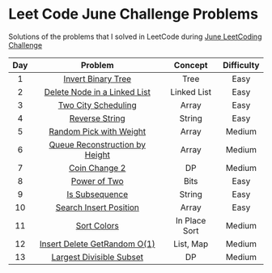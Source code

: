 # Leet Code June Challenge Problems
Solutions of the problems that I solved in LeetCode during [June LeetCoding Challenge](https://leetcode.com/explore/challenge/card/june-leetcoding-challenge)


| Day | Problem                                                                                 | Concept                    | Difficulty | 
| :--:|:--------------------------------------------------------------------------------------: | :-------------------------:| :---------:|
| 1   | [Invert Binary Tree](https://leetcode.com/problems/invert-binary-tree/)                   | Tree              |     Easy   |
| 2   | [Delete Node in a Linked List](https://leetcode.com/problems/delete-node-in-a-linked-list/solution/)| Linked List  |     Easy   |
| 3   | [Two City Scheduling](https://leetcode.com/problems/two-city-scheduling/)                   | Array              |     Easy   |
| 4   | [Reverse String](https://leetcode.com/problems/reverse-string/)                   | String              |     Easy   |
| 5   | [Random Pick with Weight](https://leetcode.com/problems/random-pick-with-weight/)              | Array           |     Medium   |
| 6   | [Queue Reconstruction by Height](https://leetcode.com/problems/queue-reconstruction-by-height/)  | Array           |     Medium | 
| 7   | [Coin Change 2](https://leetcode.com/problems/coin-change-2/)  | DP           |     Medium | 
| 8   | [Power of Two](https://leetcode.com/problems/power-of-two/)  | Bits           |     Easy | 
| 9   | [Is Subsequence](https://leetcode.com/problems/is-subsequence/)  | String           |     Easy | 
| 10   | [Search Insert Position](https://leetcode.com/problems/search-insert-position/)  | Array           |     Easy |
| 11   | [Sort Colors](https://leetcode.com/problems/sort-colors/)  | In Place Sort          |     Medium |
| 12   | [Insert Delete GetRandom O(1)](https://leetcode.com/problems/insert-delete-getrandom-o1/)  | List, Map        |     Medium |
| 13   | [Largest Divisible Subset](https://leetcode.com/problems/largest-divisible-subset/)  | DP        |     Medium |
